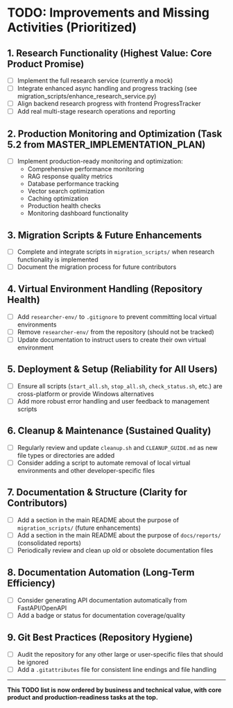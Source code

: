 # TODO: Improvements and Missing Activities (Prioritized)

## 1. Research Functionality (Highest Value: Core Product Promise)
- [ ] Implement the full research service (currently a mock)
- [ ] Integrate enhanced async handling and progress tracking (see migration_scripts/enhance_research_service.py)
- [ ] Align backend research progress with frontend ProgressTracker
- [ ] Add real multi-stage research operations and reporting

## 2. Production Monitoring and Optimization (Task 5.2 from MASTER_IMPLEMENTATION_PLAN)
- [ ] Implement production-ready monitoring and optimization:
    - Comprehensive performance monitoring
    - RAG response quality metrics
    - Database performance tracking
    - Vector search optimization
    - Caching optimization
    - Production health checks
    - Monitoring dashboard functionality

## 3. Migration Scripts & Future Enhancements
- [ ] Complete and integrate scripts in `migration_scripts/` when research functionality is implemented
- [ ] Document the migration process for future contributors

## 4. Virtual Environment Handling (Repository Health)
- [ ] Add `researcher-env/` to `.gitignore` to prevent committing local virtual environments
- [ ] Remove `researcher-env/` from the repository (should not be tracked)
- [ ] Update documentation to instruct users to create their own virtual environment

## 5. Deployment & Setup (Reliability for All Users)
- [ ] Ensure all scripts (`start_all.sh`, `stop_all.sh`, `check_status.sh`, etc.) are cross-platform or provide Windows alternatives
- [ ] Add more robust error handling and user feedback to management scripts

## 6. Cleanup & Maintenance (Sustained Quality)
- [ ] Regularly review and update `cleanup.sh` and `CLEANUP_GUIDE.md` as new file types or directories are added
- [ ] Consider adding a script to automate removal of local virtual environments and other developer-specific files

## 7. Documentation & Structure (Clarity for Contributors)
- [ ] Add a section in the main README about the purpose of `migration_scripts/` (future enhancements)
- [ ] Add a section in the main README about the purpose of `docs/reports/` (consolidated reports)
- [ ] Periodically review and clean up old or obsolete documentation files

## 8. Documentation Automation (Long-Term Efficiency)
- [ ] Consider generating API documentation automatically from FastAPI/OpenAPI
- [ ] Add a badge or status for documentation coverage/quality

## 9. Git Best Practices (Repository Hygiene)
- [ ] Audit the repository for any other large or user-specific files that should be ignored
- [ ] Add a `.gitattributes` file for consistent line endings and file handling

---
**This TODO list is now ordered by business and technical value, with core product and production-readiness tasks at the top.** 